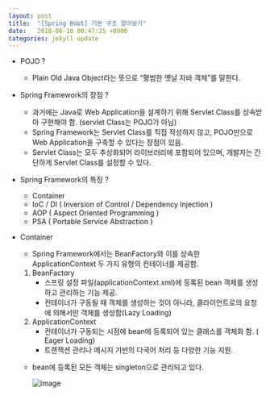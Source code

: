 ```yaml
---
layout: post
title:  "[Spring Boot] 기본 구조 알아보기"
date:   2018-06-10 00:47:25 +0900
categories: jekyll update
---
```


- POJO ? 
    - Plain Old Java Object라는 뜻으로 “평범한 옛날 자바 객체”를 말한다. 


- Spring Framework의 장점 ? 
    - 과거에는 Java로 Web Application을 설계하기 위해 Servlet Class를 상속받아 구현해야 함. (servlet Class는 POJO가 아님) 
    - Spring Framework는 Servlet Class를 직접 작성하지 않고, POJO만으로 Web Application을 구축할 수 있다는 장점이 있음.
    - Servlet Class는 모두 추상화되어 라이브러리에 포함되어 있으며, 개발자는 간단하게 Servlet Class를 설정할 수 있다.

- Spring Framework의 특징 ? 
    - Container
	- IoC / DI      ( Inversion of Control / Dependency Injection ) 
	- AOP            ( Aspect Oriented Programming ) 
	- PSA             ( Portable Service Abstraction ) 

- Container
    - Spring Framework에서는 BeanFactory와 이를 상속한 ApplicationContext 두 가지 유형의 컨테이너를 제공함.
    1. BeanFactory
        - 스프링 설정 파일(applicationContext.xml)에 등록된 bean 객체를 생성하고 관리하는 기능 제공.
        - 컨테이너가 구동될 때 객체를 생성하는 것이 아니라, 클라이언트로의 요청에 의해서만 객체를 생성함(Lazy Loading)
    2. ApplicationContext
        - 컨테이너가 구동되는 시점에 bean에 등록되어 있는 클래스를 객체화 함. ( Eager Loading)
        - 트랜잭션 관리나 메시지 기반의 다국어 처리 등 다양한 기능 지원.
    - bean에 등록된 모든 객체는 singleton으로 관리되고 있다.


        ![image](https://user-images.githubusercontent.com/12456375/41198125-0609a0c4-6cad-11e8-8ad7-789e6e882520.png)
